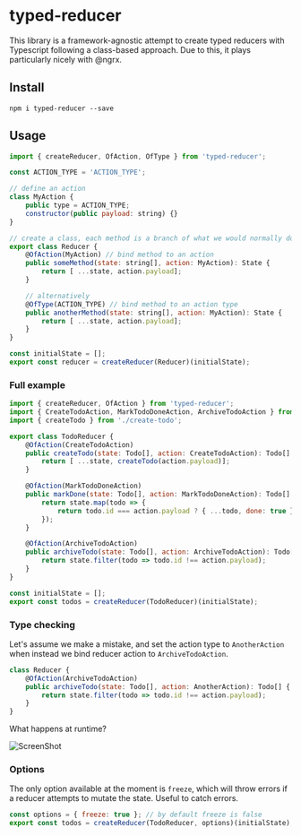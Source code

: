 # typed-reducer

This library is a framework-agnostic attempt to create typed reducers with Typescript following a class-based approach. Due to this, it plays particularly nicely with @ngrx. 

## Install

    npm i typed-reducer --save 

## Usage

```javascript
import { createReducer, OfAction, OfType } from 'typed-reducer';

const ACTION_TYPE = 'ACTION_TYPE';

// define an action
class MyAction {
    public type = ACTION_TYPE;
    constructor(public payload: string) {}
}

// create a class, each method is a branch of what we would normally do with a switch statement
export class Reducer {
    @OfAction(MyAction) // bind method to an action
    public someMethod(state: string[], action: MyAction): State {
        return [ ...state, action.payload];
    }

    // alternatively
    @OfType(ACTION_TYPE) // bind method to an action type
    public anotherMethod(state: string[], action: MyAction): State {
        return [ ...state, action.payload];
    }
}

const initialState = [];
export const reducer = createReducer(Reducer)(initialState);
```

### Full example

```javascript
import { createReducer, OfAction } from 'typed-reducer';
import { CreateTodoAction, MarkTodoDoneAction, ArchiveTodoAction } from './todo.actions';
import { createTodo } from './create-todo';

export class TodoReducer {
    @OfAction(CreateTodoAction)
    public createTodo(state: Todo[], action: CreateTodoAction): Todo[] {
        return [ ...state, createTodo(action.payload)];
    }

    @OfAction(MarkTodoDoneAction)
    public markDone(state: Todo[], action: MarkTodoDoneAction): Todo[] {
        return state.map(todo => {
            return todo.id === action.payload ? { ...todo, done: true } : todo
        });
    }

    @OfAction(ArchiveTodoAction)
    public archiveTodo(state: Todo[], action: ArchiveTodoAction): Todo[] {
        return state.filter(todo => todo.id !== action.payload);
    }
}

const initialState = [];
export const todos = createReducer(TodoReducer)(initialState);
```

### Type checking

Let's assume we make a mistake, and set the action type to `AnotherAction` when instead we bind reducer action
to `ArchiveTodoAction`.

```javascript
class Reducer {
    @OfAction(ArchiveTodoAction)
    public archiveTodo(state: Todo[], action: AnotherAction): Todo[] {
        return state.filter(todo => todo.id !== action.payload);
    }
}
```

What happens at runtime?

![ScreenShot](https://raw.github.com/gbuomprisco/typed-reducer/master/example-app/type-error.png)


### Options
The only option available at the moment is `freeze`, which will throw errors if
a reducer attempts to mutate the state. Useful to catch errors.

```javascript
const options = { freeze: true }; // by default freeze is false
export const todos = createReducer(TodoReducer, options)(initialState);
```

